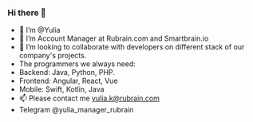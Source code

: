 ### Hi there 👋
- 👋 I’m @Yulia
- 👀 I’m Account Manager at Rubrain.com and Smartbrain.io
- 💞 I’m looking to collaborate with developers on different stack of our company's projects.
- The programmers we always need:
- Backend: Java, Python, PHP.
- Frontend: Angular, React, Vue
- Mobile: Swift, Kotlin, Java
- 📫 Please contact me yulia.k@rubrain.com
- Telegram @yulia_manager_rubrain
